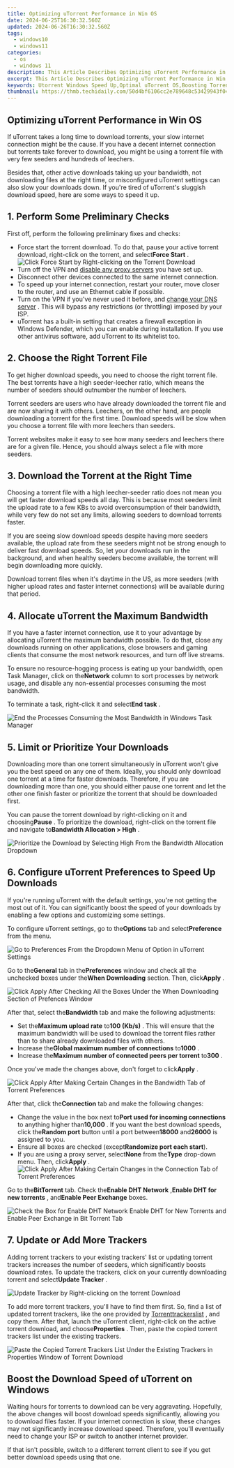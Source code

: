 ```yaml
---
title: Optimizing uTorrent Performance in Win OS
date: 2024-06-25T16:30:32.560Z
updated: 2024-06-26T16:30:32.560Z
tags:
  - windows10
  - windows11
categories:
  - os
  - windows 11
description: This Article Describes Optimizing uTorrent Performance in Win OS
excerpt: This Article Describes Optimizing uTorrent Performance in Win OS
keywords: Utorrent Windows Speed Up,Optimal uTorrent OS,Boosting Torrent Speed Win,Win OS uTorrent Enhance,Performance uTorrent Windows,Max uTorrent in Windows,Speedup uTorrent PC
thumbnail: https://thmb.techidaily.com/50d4bf6106cc2e789648c53429943f049229011e6f572fe9945c7d91985d72b7.jpg
---
```


## Optimizing uTorrent Performance in Win OS

 If uTorrent takes a long time to download torrents, your slow internet connection might be the cause. If you have a decent internet connection but torrents take forever to download, you might be using a torrent file with very few seeders and hundreds of leechers.

 Besides that, other active downloads taking up your bandwidth, not downloading files at the right time, or misconfigured uTorrent settings can also slow your downloads down. If you're tired of uTorrent's sluggish download speed, here are some ways to speed it up.

## 1\. Perform Some Preliminary Checks

First off, perform the following preliminary fixes and checks:

* Force start the torrent download. To do that, pause your active torrent download, right-click on the torrent, and select**Force Start** .  
![Click Force Start by Right-clicking on the Torrent Download](https://static1.makeuseofimages.com/wordpress/wp-content/uploads/2023/04/1-click-force-start-by-right-clicking-on-the-torrent-download.jpg)
* Turn off the VPN and [disable any proxy servers](https://www.makeuseof.com/windows-11-disable-proxy/) you have set up.
* Disconnect other devices connected to the same internet connection.
* To speed up your internet connection, restart your router, move closer to the router, and use an Ethernet cable if possible.
* Turn on the VPN if you've never used it before, and [change your DNS server](https://www.makeuseof.com/tag/change-dns-increase-internet-speed/) . This will bypass any restrictions (or throttling) imposed by your ISP.
* uTorrent has a built-in setting that creates a firewall exception in Windows Defender, which you can enable during installation. If you use other antivirus software, add uTorrent to its whitelist too.

## 2\. Choose the Right Torrent File

 To get higher download speeds, you need to choose the right torrent file. The best torrents have a high seeder-leecher ratio, which means the number of seeders should outnumber the number of leechers.

 Torrent seeders are users who have already downloaded the torrent file and are now sharing it with others. Leechers, on the other hand, are people downloading a torrent for the first time. Download speeds will be slow when you choose a torrent file with more leechers than seeders.

 Torrent websites make it easy to see how many seeders and leechers there are for a given file. Hence, you should always select a file with more seeders.

## 3\. Download the Torrent at the Right Time

 Choosing a torrent file with a high leecher-seeder ratio does not mean you will get faster download speeds all day. This is because most seeders limit the upload rate to a few KBs to avoid overconsumption of their bandwidth, while very few do not set any limits, allowing seeders to download torrents faster.

 If you are seeing slow download speeds despite having more seeders available, the upload rate from these seeders might not be strong enough to deliver fast download speeds. So, let your downloads run in the background, and when healthy seeders become available, the torrent will begin downloading more quickly.

 Download torrent files when it's daytime in the US, as more seeders (with higher upload rates and faster internet connections) will be available during that period.

## 4\. Allocate uTorrent the Maximum Bandwidth

 If you have a faster internet connection, use it to your advantage by allocating uTorrent the maximum bandwidth possible. To do that, close any downloads running on other applications, close browsers and gaming clients that consume the most network resources, and turn off live streams.

 To ensure no resource-hogging process is eating up your bandwidth, open Task Manager, click on the**Network** column to sort processes by network usage, and disable any non-essential processes consuming the most bandwidth.

 To terminate a task, right-click it and select**End task** .

![End the Processes Consuming the Most Bandwidth in Windows Task Manager](https://static1.makeuseofimages.com/wordpress/wp-content/uploads/2023/04/2-end-the-processes-consuming-the-most-bandwidth-in-windows-task-manager.jpg)

## 5\. Limit or Prioritize Your Downloads

 Downloading more than one torrent simultaneously in uTorrent won't give you the best speed on any one of them. Ideally, you should only download one torrent at a time for faster downloads. Therefore, if you are downloading more than one, you should either pause one torrent and let the other one finish faster or prioritize the torrent that should be downloaded first.

 You can pause the torrent download by right-clicking on it and choosing**Pause** . To prioritize the download, right-click on the torrent file and navigate to**Bandwidth Allocation > High** .

![Prioritize the Download by Selecting High From the Bandwidth Allocation Dropdown](https://static1.makeuseofimages.com/wordpress/wp-content/uploads/2023/04/3-prioritize-the-download-by-selecting-high-from-the-bandwidth-allocation-dropdown.jpg)

## 6\. Configure uTorrent Preferences to Speed Up Downloads

 If you're running uTorrent with the default settings, you're not getting the most out of it. You can significantly boost the speed of your downloads by enabling a few options and customizing some settings.

 To configure uTorrent settings, go to the**Options** tab and select**Preference** from the menu.

![Go to Preferences From the Dropdown Menu of Option in uTorrent Settings](https://static1.makeuseofimages.com/wordpress/wp-content/uploads/2023/04/4-go-to-preferences-from-the-dropdown-menu-of-option-in-utorrent-settings.jpg)

 Go to the**General** tab in the**Preferences** window and check all the unchecked boxes under the**When Downloading** section. Then, click**Apply** .

![Click Apply After Checking All the Boxes Under the When Downloading Section of Prefences Window](https://static1.makeuseofimages.com/wordpress/wp-content/uploads/2023/04/5-click-apply-after-checking-all-the-boxes-under-the-when-downloading-section-of-prefences-window.jpg)

 After that, select the**Bandwidth** tab and make the following adjustments:

* Set the**Maximum upload rate** to**100 (Kb/s)** . This will ensure that the maximum bandwidth will be used to download the torrent files rather than to share already downloaded files with others.
* Increase the**Global maximum number of connections** to**1000** .
* Increase the**Maximum number of connected peers per torrent** to**300** .

 Once you've made the changes above, don't forget to click**Apply** .

![Click Apply After Making Certain Changes in the Bandwidth Tab of Torrent Preferences](https://static1.makeuseofimages.com/wordpress/wp-content/uploads/2023/04/6-click-apply-after-making-certain-changes-in-the-bandwidth-tab-of-torrent-preferences.jpg)

 After that, click the**Connection** tab and make the following changes:

* Change the value in the box next to**Port used for incoming connections** to anything higher than**10,000** . If you want the best download speeds, click the**Random port** button until a port between**18000** and**26000** is assigned to you.
* Ensure all boxes are checked (except**Randomize port each start**).
* If you are using a proxy server, select**None** from the**Type** drop-down menu. Then, click**Apply** .  
![Click Apply After Making Certain Changes in the Connection Tab of Torrent Preferences](https://static1.makeuseofimages.com/wordpress/wp-content/uploads/2023/04/7-click-apply-after-making-certain-changes-in-the-connection-tab-of-torrent-preferences.jpg)

 Go to the**BitTorrent** tab. Check the**Enable DHT Network** ,**Enable DHT for new torrents** , and**Enable Peer Exchange** boxes.

![Check the Box for Enable DHT Network Enable DHT for New Torrents and Enable Peer Exchange in Bit Torrent Tab](https://static1.makeuseofimages.com/wordpress/wp-content/uploads/2023/04/8-check-the-box-for-enable-dht-network-enable-dht-for-new-torrents-and-enable-peer-exchange-in-bit-torrent-tab.jpg)

## 7\. Update or Add More Trackers

 Adding torrent trackers to your existing trackers' list or updating torrent trackers increases the number of seeders, which significantly boosts download rates. To update the trackers, click on your currently downloading torrent and select**Update Tracker** .

![Update Tracker by Right-clicking on the torrent Download](https://static1.makeuseofimages.com/wordpress/wp-content/uploads/2023/04/9-update-tracker-by-right-clicking-on-the-torrent-download.jpg)

 To add more torrent trackers, you'll have to find them first. So, find a list of updated torrent trackers, like the one provided by [Torrenttrackerslist](https://www.torrenttrackerlist.com/torrent-tracker-list/) , and copy them. After that, launch the uTorrent client, right-click on the active torrent download, and choose**Properties** . Then, paste the copied torrent trackers list under the existing trackers.

![Paste the Copied Torrent Trackers List Under the Existing Trackers in Properties Window of Torrent Download](https://static1.makeuseofimages.com/wordpress/wp-content/uploads/2023/04/10-paste-the-copied-torrent-trackers-list-under-the-existing-trackers-in-properties-window-of-torrent-download.jpg)

## Boost the Download Speed of uTorrent on Windows

 Waiting hours for torrents to download can be very aggravating. Hopefully, the above changes will boost download speeds significantly, allowing you to download files faster. If your internet connection is slow, these changes may not significantly increase download speed. Therefore, you'll eventually need to change your ISP or switch to another internet provider.

 If that isn't possible, switch to a different torrent client to see if you get better download speeds using that one.

<ins class="adsbygoogle"
     style="display:block"
     data-ad-format="autorelaxed"
     data-ad-client="ca-pub-7571918770474297"
     data-ad-slot="1223367746"></ins>



<ins class="adsbygoogle"
     style="display:block"
     data-ad-client="ca-pub-7571918770474297"
     data-ad-slot="8358498916"
     data-ad-format="auto"
     data-full-width-responsive="true"></ins>


